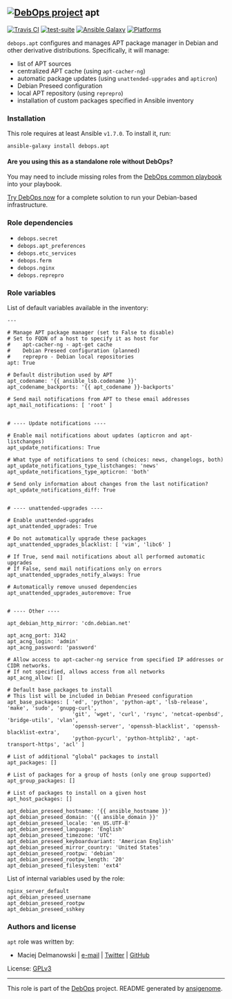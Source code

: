 
## [![DebOps project](http://debops.org/images/debops-small.png)](http://debops.org) apt



[![Travis CI](http://img.shields.io/travis/debops/ansible-apt.svg?style=flat)](http://travis-ci.org/debops/ansible-apt) [![test-suite](http://img.shields.io/badge/test--suite-ansible--apt-blue.svg?style=flat)](https://github.com/debops/test-suite/tree/master/ansible-apt/)  [![Ansible Galaxy](http://img.shields.io/badge/galaxy-debops.apt-660198.svg?style=flat)](https://galaxy.ansible.com/list#/roles/1551) [![Platforms](http://img.shields.io/badge/platforms-debian%20|%20ubuntu-lightgrey.svg?style=flat)](#)






`debops.apt` configures and manages APT package manager in Debian and other
derivative distributions. Specifically, it will manage:

* list of APT sources
* centralized APT cache (using `apt-cacher-ng`)
* automatic package updates (using `unattended-upgrades` and `apticron`)
* Debian Preseed configuration
* local APT repository (using `reprepro`)
* installation of custom packages specified in Ansible inventory





### Installation

This role requires at least Ansible `v1.7.0`. To install it, run:

    ansible-galaxy install debops.apt

#### Are you using this as a standalone role without DebOps?

You may need to include missing roles from the [DebOps common
playbook](https://github.com/debops/debops-playbooks/blob/master/playbooks/common.yml)
into your playbook.

[Try DebOps now](https://github.com/debops/debops) for a complete solution to run your Debian-based infrastructure.





### Role dependencies

- `debops.secret`
- `debops.apt_preferences`
- `debops.etc_services`
- `debops.ferm`
- `debops.nginx`
- `debops.reprepro`





### Role variables

List of default variables available in the inventory:

    ---
    
    # Manage APT package manager (set to False to disable)
    # Set to FQDN of a host to specify it as host for
    #    apt-cacher-ng - apt-get cache
    #    Debian Preseed configuration (planned)
    #    reprepro - Debian local repositories
    apt: True
    
    # Default distribution used by APT
    apt_codename: '{{ ansible_lsb.codename }}'
    apt_codename_backports: '{{ apt_codename }}-backports'
    
    # Send mail notifications from APT to these email addresses
    apt_mail_notifications: [ 'root' ]
    
    
    # ---- Update notifications ----
    
    # Enable mail notifications about updates (apticron and apt-listchanges)
    apt_update_notifications: True
    
    # What type of notifications to send (choices: news, changelogs, both)
    apt_update_notifications_type_listchanges: 'news'
    apt_update_notifications_type_apticron: 'both'
    
    # Send only information about changes from the last notification?
    apt_update_notifications_diff: True
    
    
    # ---- unattended-upgrades ----
    
    # Enable unattended-upgrades
    apt_unattended_upgrades: True
    
    # Do not automatically upgrade these packages
    apt_unattended_upgrades_blacklist: [ 'vim', 'libc6' ]
    
    # If True, send mail notifications about all performed automatic upgrades
    # If False, send mail notifications only on errors
    apt_unattended_upgrades_notify_always: True
    
    # Automatically remove unused dependencies
    apt_unattended_upgrades_autoremove: True
    
    
    # ---- Other ----
    
    apt_debian_http_mirror: 'cdn.debian.net'
    
    apt_acng_port: 3142
    apt_acng_login: 'admin'
    apt_acng_password: 'password'
    
    # Allow access to apt-cacher-ng service from specified IP addresses or CIDR networks.
    # If not specified, allows access from all networks
    apt_acng_allow: []
    
    # Default base packages to install
    # This list will be included in Debian Preseed configuration
    apt_base_packages: [ 'ed', 'python', 'python-apt', 'lsb-release', 'make', 'sudo', 'gnupg-curl',
                         'git', 'wget', 'curl', 'rsync', 'netcat-openbsd', 'bridge-utils', 'vlan',
                         'openssh-server', 'openssh-blacklist', 'openssh-blacklist-extra',
                         'python-pycurl', 'python-httplib2', 'apt-transport-https', 'acl' ]
    
    # List of additional "global" packages to install
    apt_packages: []
    
    # List of packages for a group of hosts (only one group supported)
    apt_group_packages: []
    
    # List of packages to install on a given host
    apt_host_packages: []
    
    apt_debian_preseed_hostname: '{{ ansible_hostname }}'
    apt_debian_preseed_domain: '{{ ansible_domain }}'
    apt_debian_preseed_locale: 'en_US.UTF-8'
    apt_debian_preseed_language: 'English'
    apt_debian_preseed_timezone: 'UTC'
    apt_debian_preseed_keyboardvariant: 'American English'
    apt_debian_preseed_mirror_country: 'United States'
    apt_debian_preseed_rootpw: 'debian'
    apt_debian_preseed_rootpw_length: '20'
    apt_debian_preseed_filesystem: 'ext4'



List of internal variables used by the role:

    nginx_server_default
    apt_debian_preseed_username
    apt_debian_preseed_rootpw
    apt_debian_preseed_sshkey






### Authors and license

`apt` role was written by:

- Maciej Delmanowski | [e-mail](mailto:drybjed@gmail.com) | [Twitter](https://twitter.com/drybjed) | [GitHub](https://github.com/drybjed)

License: [GPLv3](https://tldrlegal.com/license/gnu-general-public-license-v3-%28gpl-3%29)



***

This role is part of the [DebOps](http://debops.org/) project. README generated by [ansigenome](https://github.com/nickjj/ansigenome/).
